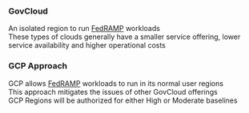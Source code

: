 ### GovCloud

An isolated region to run [FedRAMP](../GCP%20Security%20Services/GCP%20Compliance%20Standards.md#federal-risk-and-authorization-management-program-fedramp) workloads  
These types of clouds generally have a smaller service offering, lower service availability and higher operational costs

### GCP Approach

GCP allows [FedRAMP](../GCP%20Security%20Services/GCP%20Compliance%20Standards.md#federal-risk-and-authorization-management-program-fedramp) workloads to run in its normal user regions  
This approach mitigates the issues of other GovCloud offerings  
GCP Regions will be authorized for either High or Moderate baselines
